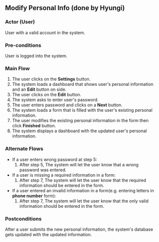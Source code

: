 ## Modify Personal Info (done by Hyungi)

### Actor (User)
User with a valid account in the system.

### Pre-conditions
User is logged into the system.

### Main Flow
1. The user clicks on the **Settings** button.
2. The system loads a dashboard that shows user's personal information and an **Edit** button on side.
3. The user clicks on the **Edit** button.
4. The system asks to enter user's password.
5. The user enters password and clicks on a **Next** button.
6. The system loads a form that is filled with the user's existing personal information.
7. The user modifies the existing personal information in the form then click **Finished** button.
8. The system displays a dashboard with the updated user's personal information.

### Alternate Flows
- If a user enters wrong password at step 5:
  1. After step 5, The system will let the user know that a wrong password was entered.
- If a user is missing a required information in a form:
  1. After step 7, The system will let the user know that the required information should be entered in the form.
- If a user entered an invalid information in a form(e.g. entering letters in **phone number** form):
  1. After step 7, The system will let the user know that the only valid information should be entered in the form.

### Postconditions
After a user submits the new personal information, the system's database gets updated with the updated information.
